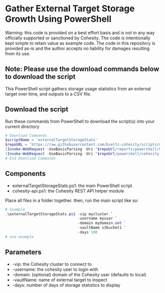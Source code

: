 # Gather External Target Storage Growth Using PowerShell

Warning: this code is provided on a best effort basis and is not in any way officially supported or sanctioned by Cohesity. The code is intentionally kept simple to retain value as example code. The code in this repository is provided as-is and the author accepts no liability for damages resulting from its use.

## Note: Please use the download commands below to download the script

This PowerShell script gathers storage usage statistics from an external target over time, and outputs to a CSV file.

## Download the script

Run these commands from PowerShell to download the script(s) into your current directory

```powershell
# Download Commands
$scriptName = 'externalTargetStorageStats'
$repoURL = 'https://raw.githubusercontent.com/bseltz-cohesity/scripts/master'
(Invoke-WebRequest -UseBasicParsing -Uri "$repoUrl/reports/powershell/$scriptName/$scriptName.ps1").content | Out-File "$scriptName.ps1"; (Get-Content "$scriptName.ps1") | Set-Content "$scriptName.ps1"
(Invoke-WebRequest -UseBasicParsing -Uri "$repoUrl/powershell/cohesity-api/cohesity-api.ps1").content | Out-File cohesity-api.ps1; (Get-Content cohesity-api.ps1) | Set-Content cohesity-api.ps1
# End Download Commands
```

## Components

* externalTargetStorageStats.ps1: the main PowerShell script
* cohesity-api.ps1: the Cohesity REST API helper module

Place all files in a folder together. then, run the main script like so:

```powershell
# example
.\externalTargetStorageStats.ps1 -vip mycluster `
                                 -username myuser `
                                 -domain mydomain.net `
                                 -vaultName s3bucket1 `
                                 -days 100
# end example
```

## Parameters

* -vip: the Cohesity cluster to connect to
* -username: the cohesity user to login with
* -domain: (optional) domain of the Cohesity user (defaults to local)
* -vaultName: name of external target to inspect
* -days: number of days of storage statistics to display
